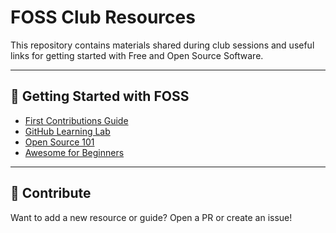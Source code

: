 #  FOSS Club Resources

This repository contains materials shared during club sessions and useful links for getting started with Free and Open Source Software.

---

## 🌱 Getting Started with FOSS

- [First Contributions Guide](https://firstcontributions.github.io)
- [GitHub Learning Lab](https://lab.github.com)
- [Open Source 101](https://opensource.guide/)
- [Awesome for Beginners](https://github.com/MunGell/awesome-for-beginners)

---

## 🤝 Contribute

Want to add a new resource or guide? Open a PR or create an issue!

